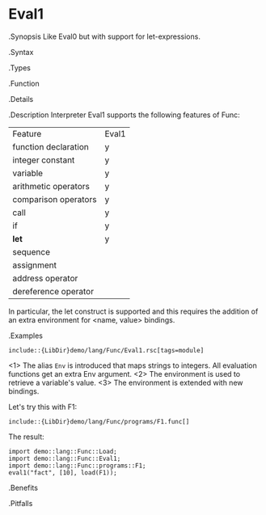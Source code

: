 # Eval1

.Synopsis
Like Eval0 but with support for let-expressions.


.Syntax

.Types

.Function

.Details

.Description
Interpreter Eval1 supports the following features of Func: 


|                      |       |
| --- | --- |
| Feature              | Eval1 |
| function declaration | y |
| integer constant     | y |
| variable             | y |
| arithmetic operators | y |
| comparison operators | y |
| call                 | y |
| if                   | y |
| __let__              | y |
| sequence             |
| assignment           |
| address operator     |
| dereference operator |




In particular, the let construct is supported and this requires the addition
of an extra environment for <name, value> bindings.

.Examples
```rascal
include::{LibDir}demo/lang/Func/Eval1.rsc[tags=module]
```

                
<1> The alias `Env` is introduced that maps strings to integers.
    All evaluation functions get an extra Env argument.
<2> The environment is used to retrieve a variable's value.
<3> The environment is extended with new bindings.


Let's try this with F1:
```rascal
include::{LibDir}demo/lang/Func/programs/F1.func[]
```

The result:
```rascal-shell
import demo::lang::Func::Load;
import demo::lang::Func::Eval1;
import demo::lang::Func::programs::F1;
eval1("fact", [10], load(F1));
```

.Benefits

.Pitfalls

